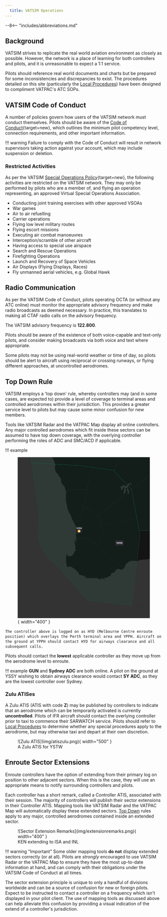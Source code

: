 ```yaml
---
  title: VATSIM Operations
---
```


--8<-- "includes/abbreviations.md"

## Background
VATSIM strives to replicate the real world aviation environment as closely as possible. However, the network is a place of learning for both controllers and pilots, and it is unreasonable to expect a 1:1 service.

Pilots should reference real world documents and charts but be prepared for some inconsistencies and discrepancies to exist. The procedures detailed on this site (particularly the [Local Procedures](../local-procedures/)) have been designed to compliment VATPAC's ATC SOPs.

## VATSIM Code of Conduct
A number of policies govern how users of the VATSIM network must conduct themselves. Pilots should be aware of the [Code of Conduct](https://vatsim.net/docs/policy/code-of-conduct){target=new}, which outlines the minimum pilot competency level, connection requirements, and other important information.

!!! warning
    Failure to comply with the Code of Conduct will result in network supervisors taking action against your account, which may include suspension or deletion.

### Restricted Activities
As per the VATSIM [Special Operations Policy](https://vatsim.net/docs/policy/special-operations){target=new}, the following activities are restricted on the VATSIM network. They may only be performed by pilots who are a member of, and flying an operation representing, an approved Virtual Special Operations Association.

- Conducting joint training exercises with other approved VSOAs
- War games
- Air to air refuelling
- Carrier operations
- Flying low level military routes
- Flying escort missions
- Executing air combat manoeuvres
- Interception/scramble of other aircraft
- Having access to special use airspace
- Search and Rescue Operations
- Firefighting Operations
- Launch and Recovery of Space Vehicles
- Air Displays (Flying Displays, Races)
- Fly unmanned aerial vehicles, e.g. Global Hawk

## Radio Communication
As per the VATSIM Code of Conduct, pilots operating OCTA (or without any ATC online) must monitor the appropriate advisory frequency and make radio broadcasts as deemed necessary. In practice, this translates to making all CTAF radio calls on the advisory frequency.

The VATSIM advisory frequency is **122.800**.

Pilots should be aware of the existence of both voice-capable and text-only pilots, and consider making broadcasts via both voice and text where appropriate.

Some pilots may not be using real-world weather or time of day, so pilots should be alert to aircraft using reciprocal or crossing runways, or flying different approaches, at uncontrolled aerodromes.

## Top Down Rule
VATSIM employs a 'top down' rule, whereby controllers may (and in some cases, are expected to) provide a level of coverage to terminal areas and controlled aerodromes within their jurisdiction. This provides a greater service level to pilots but may cause some minor confusion for new members.

Tools like VATSIM Radar and the VATPAC Map display all online controllers. Any major controlled aerodromes which fit inside these sectors can be assumed to have top down coverage, with the overlying controller performing the roles of ADC and SMC/ACD if applicable.

!!! example
    <figure markdown> 
    ![HYD Top Down to YPPH](img/topdownhyd.png){ width="400" }
    </figure>

    The controller above is logged on as HYD (Melbourne Centre enroute position) which overlays the Perth terminal area and YPPH. Aircraft on the ground at YPPH should contact HYD for airways clearance and all subsequent calls.

Pilots should contact the **lowest** applicable controller as they move up from the aerodrome level to enroute.

!!! example
    **GUN** and **Sydney ADC** are both online. A pilot on the ground at YSSY wishing to obtain airways clearance would contact **SY ADC**, as they are the lowest controller over Sydney.

### Zulu ATISes
A Zulu ATIS (ATIS with code **Z**) may be published by controllers to indicate that an aerodrome which can be temporarily activated is currently **uncontrolled**. Pilots of IFR aircraft should contact the overlying controller prior to taxi to commence their SARWATCH service. Pilots should refer to [Local Procedures](../local-procedures/) to determine whether any special procedures apply to the aerodrome, but may otherwise taxi and depart at their own discretion.

<figure markdown> 
![Zulu ATIS](img/atiszulu.png){ width="500" }
<figcaption>A Zulu ATIS for YSTW</figcaption>
</figure>


## Enroute Sector Extensions
Enroute controllers have the option of extending from their primary log on position to other adjacent sectors. When this is the case, they will use an appropriate means to notify surrounding controllers and pilots.

Each controller has a short remark, called a Controller ATIS, associated with their session. The majority of controllers will publish their sector extensions in their Controller ATIS. Mapping tools like VATSIM Radar and the VATPAC Map will automatically display these extended sectors. [Top Down](#top-down-rule) rules apply to any major, controlled aerodromes contained inside an extended sector.

<figure markdown> 
![Sector Extension Remarks](img/extensionremarks.png){ width="400" }
<figcaption>KEN extending to ISA and INL</figcaption>
</figure>

!!! warning "Important"
    Some older mapping tools **do not** display extended sectors correctly (or at all). Pilots are *strongly* encouraged to use VATSIM Radar or the VATPAC Map to ensure they have the most up-to-date information at hand, and can comply with their obligations under the VATSIM Code of Conduct at all times.

The sector extension principle is unique to only a handful of divisions worldwide and can be a source of confusion for new or foreign pilots. Expect to be instructed to contact a controller on a frequency which isn't displayed in your pilot client. The use of mapping tools as discussed above can help alleviate this confusion by providing a visual indication of the extend of a controller's jurisdiction.